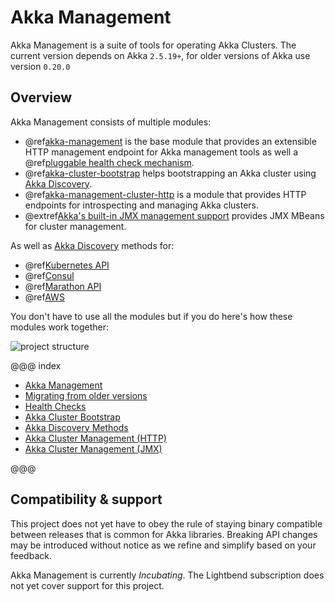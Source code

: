 # Akka Management

Akka Management is a suite of tools for operating Akka Clusters.
The current version depends on Akka `2.5.19+`, for older versions of Akka use version `0.20.0`

## Overview

Akka Management consists of multiple modules:

 * @ref[akka-management](akka-management.md) is the base module that provides an extensible HTTP management endpoint for Akka management tools as well a @ref[pluggable health check mechanism](healthchecks.md).
 * @ref[akka-cluster-bootstrap](bootstrap/index.md) helps bootstrapping an Akka cluster using [Akka Discovery](https://doc.akka.io/docs/akka/current/discovery/index.html).
 * @ref[akka-management-cluster-http](cluster-http-management.md) is a module that provides HTTP endpoints for introspecting and managing Akka clusters.
 * @extref[Akka's built-in JMX management support](akka-docs:scala/cluster-usage.html#cluster-jmx) provides JMX MBeans for cluster management.
 
 As well as [Akka Discovery](https://doc.akka.io/docs/akka/current/discovery/index.html) methods for:
 
 * @ref[Kubernetes API](discovery/kubernetes.md)
 * @ref[Consul](discovery/consul.md)
 * @ref[Marathon API](discovery/marathon.md)
 * @ref[AWS](discovery/aws.md)

You don't have to use all the modules but if you do here's how these modules work together:

![project structure](images/structure.png)


@@@ index

  - [Akka Management](akka-management.md)
  - [Migrating from older versions](migration.md)
  - [Health Checks](healthchecks.md)
  - [Akka Cluster Bootstrap](bootstrap/index.md)
  - [Akka Discovery Methods](discovery/index.md)
  - [Akka Cluster Management (HTTP)](cluster-http-management.md)
  - [Akka Cluster Management (JMX)](cluster-jmx-management.md)

@@@


## Compatibility & support

This project does not yet have to obey the rule of staying binary compatible between releases that is common 
for Akka libraries. Breaking API changes may be introduced without notice as we refine and simplify based on your feedback.

Akka Management is currently *Incubating*. The Lightbend subscription does not yet cover support for this project.
